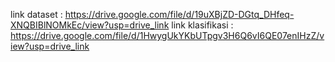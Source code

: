 link dataset : https://drive.google.com/file/d/19uXBjZD-DGtq_DHfeq-XNQBIBlNOMkEc/view?usp=drive_link
link klasifikasi : https://drive.google.com/file/d/1HwygUkYKbUTpgv3H6Q6vI6QE07enIHzZ/view?usp=drive_link
